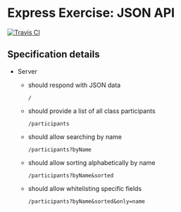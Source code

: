# Express Exercise: JSON API

[![Travis CI](https://img.shields.io/travis/cbas/json-api.svg)](https://travis-ci.org/cbas/json-api)

## Specification details

- Server

  - should respond with JSON data

    ```
    /
    ```

  - should provide a list of all class participants

    ```
    /participants
    ```

  - should allow searching by name

    ```
    /participants?byName
    ```

  - should allow sorting alphabetically by name

    ```
    /participants?byName&sorted
    ```

  - should allow whitelisting specific fields

    ```
    /participants?byName&sorted&only=name
    ```
